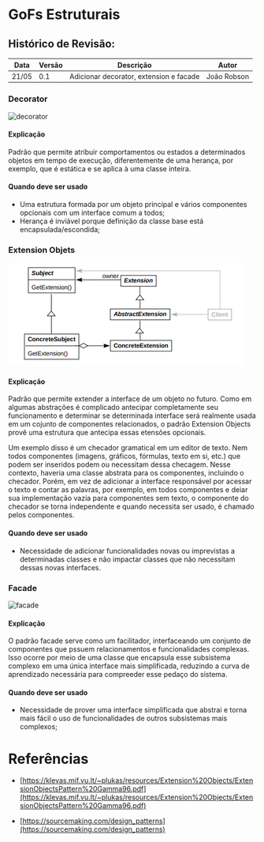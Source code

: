 # GoFs Estruturais

## Histórico de Revisão:
| Data | Versão | Descrição | Autor |
|---|---|---|---|
|21/05|0.1|Adicionar decorator, extension e facade| João Robson|


### Decorator

![decorator](https://sourcemaking.com/files/v2/content/patterns/Decorator__1.png)

#### Explicação

Padrão que permite atribuir comportamentos ou estados a determinados objetos em tempo de execução,
diferentemente de uma herança, por exemplo, que é estática e se aplica à uma classe inteira.

#### Quando deve ser usado

* Uma estrutura formada por um objeto principal e vários componentes opcionais com um interface comum a todos;
* Herança é inviável porque definição da classe base está encapsulada/escondida;


### Extension Objets

![extension](images/extension.png)

#### Explicação

Padrão que permite extender a interface de um objeto no futuro.
Como em algumas abstrações é complicado antecipar completamente
seu funcionamento e determinar se determinada interface será realmente
usada em um cojunto de componentes relacionados, o padrão Extension Objects
provê uma estrutura que antecipa essas etensões opcionais.

Um exemplo disso é um checador gramatical em um editor de texto. Nem todos
componentes (imagens, gráficos, fórmulas, texto em si, etc.)
que podem ser inseridos podem ou necessitam dessa checagem. Nesse contexto,
haveria uma classe abstrata para os componentes, incluindo o checador.
Porém, em vez de adicionar a interface responsável por acessar o texto e
contar as palavras, por exemplo, em todos componentes e deiar sua implementação
vazia para componentes sem texto, o componente do checador se torna independente
e quando necessita ser usado, é chamado pelos componentes.

#### Quando deve ser usado
* Necessidade de adicionar funcionalidades novas ou imprevistas a determinadas classes
e não impactar classes que não necessitam dessas novas interfaces.
### Facade

![facade](https://sourcemaking.com/files/v2/content/patterns/Facade1.png)

#### Explicação

O padrão facade serve como um facilitador, interfaceando um conjunto de componentes
que pssuem relacionamentos e funcionalidades complexas. Isso ocorre por meio de uma classe
que encapsula esse subsistema complexo em uma única interface mais simplificada, reduzindo a curva de
aprendizado necessária para compreeder esse pedaço do sistema.

#### Quando deve ser usado

* Necessidade de prover uma interface simplificada que abstrai e torna mais fácil
o uso de funcionalidades de outros subsistemas mais complexos;

# Referências

* [https://klevas.mif.vu.lt/~plukas/resources/Extension%20Objects/ExtensionObjectsPattern%20Gamma96.pdf](https://klevas.mif.vu.lt/~plukas/resources/Extension%20Objects/ExtensionObjectsPattern%20Gamma96.pdf)

* [https://sourcemaking.com/design_patterns](https://sourcemaking.com/design_patterns)

